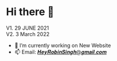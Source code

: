 # Hi there 👋

<!--
**heyrobin/heyrobin** is a ✨ _special_ ✨ repository because its `README.md` (this file) appears on your GitHub profile.

Here are some ideas to get you started:

- 🔭 I’m currently working on ...
- 🌱 I’m currently learning ...
- 👯 I’m looking to collaborate on ...
- 🤔 I’m looking for help with ...
- 💬 Ask me about ...
- 📫 How to reach me: ...
- 😄 Pronouns: ...
- ⚡ Fun fact: ...
-->

V1. 29 JUNE 2021<br>
V2. 3 March 2022

- 🔭 I’m currently working on New Website
- 📫 Email: 𝑯𝒆𝒚𝑹𝒐𝒃𝒊𝒏𝑺𝒊𝒏𝒈𝒉@𝒈𝒎𝒂𝒊𝒍.𝒄𝒐𝒎
